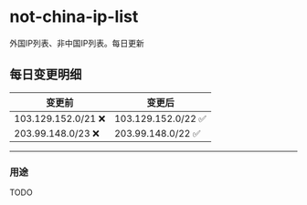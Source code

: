 # not-china-ip-list
外国IP列表、非中国IP列表。每日更新

每日变更明细
--------------------
|  变更前   | 变更后 |
|  ----  | ----  |
|  103.129.152.0/21 :x:  | 103.129.152.0/22 :white_check_mark: | 
|  203.99.148.0/23 :x:  | 203.99.148.0/22 :white_check_mark: | 

--------------------
### 用途
TODO

